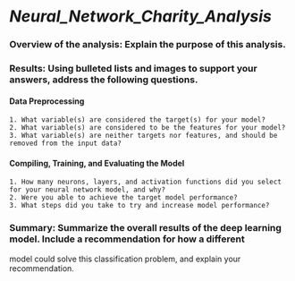 # *Neural_Network_Charity_Analysis*

### Overview of the analysis: Explain the purpose of this analysis.



### Results: Using bulleted lists and images to support your answers, address the following questions.

#### Data Preprocessing

    1. What variable(s) are considered the target(s) for your model?
    2. What variable(s) are considered to be the features for your model?
    3. What variable(s) are neither targets nor features, and should be removed from the input data?

#### Compiling, Training, and Evaluating the Model

    1. How many neurons, layers, and activation functions did you select for your neural network model, and why?
    2. Were you able to achieve the target model performance?
    3. What steps did you take to try and increase model performance?


### Summary: Summarize the overall results of the deep learning model. Include a recommendation for how a different
model could solve this classification problem, and explain your recommendation.
